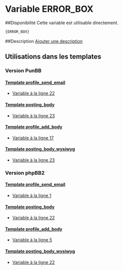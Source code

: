 # Variable ERROR_BOX

##Disponibilité
Cette variable est utilisable directement.

```html
{ERROR_BOX}
```

##Description
[Ajouter une description](https://fa-tvars.appspot.com/var/ERROR_BOX)

## Utilisations dans les templates

### Version PunBB

#### [Template profile_send_email](punbb/profile_send_email.md#readme)
* [Variable &agrave; la ligne 22](../punbb/profile_send_email.tpl#L22)

#### [Template posting_body](punbb/posting_body.md#readme)
* [Variable &agrave; la ligne 23](../punbb/posting_body.tpl#L23)

#### [Template profile_add_body](punbb/profile_add_body.md#readme)
* [Variable &agrave; la ligne 17](../punbb/profile_add_body.tpl#L17)

#### [Template posting_body_wysiwyg](punbb/posting_body_wysiwyg.md#readme)
* [Variable &agrave; la ligne 23](../punbb/posting_body_wysiwyg.tpl#L23)

### Version phpBB2

#### [Template profile_send_email](subsilver/profile_send_email.md#readme)
* [Variable &agrave; la ligne 1](../subsilver/profile_send_email.tpl#L1)

#### [Template posting_body](subsilver/posting_body.md#readme)
* [Variable &agrave; la ligne 22](../subsilver/posting_body.tpl#L22)

#### [Template profile_add_body](subsilver/profile_add_body.md#readme)
* [Variable &agrave; la ligne 5](../subsilver/profile_add_body.tpl#L5)

#### [Template posting_body_wysiwyg](subsilver/posting_body_wysiwyg.md#readme)
* [Variable &agrave; la ligne 22](../subsilver/posting_body_wysiwyg.tpl#L22)